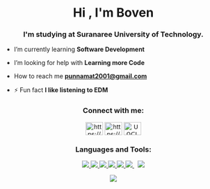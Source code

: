 <h1 align="center">Hi , I'm Boven</h1>
<h3 align="center">I'm studying at Suranaree University of Technology.</h3>

- I’m currently learning **Software Development**

- I’m looking for help with **Learning more Code**

- How to reach me **punnamat2001@gmail.com**

- ⚡ Fun fact **I like listening to EDM**

<h3 align="center">Connect with me:</h3>
<p align="center">
<ahref="https://www.facebook.com/punnamat.ngamdi.7/?
viewas=100000686899395&show_switched_toast=0&show_invite_to_follow=0&show_switched_tooltip=0&show_podcast_settings=0&show_community_transition=0&show_community_review_changes=0" target="blank"><img align="center" src="https://raw.githubusercontent.com/rahuldkjain/github-profile-readme-generator/master/src/images/icons/Social/facebook.svg" alt="https://www.facebook.com/profile.php?id=100012064812143" height="30" width="40" /></a>
<a href="https://www.instagram.com/moncocs/" target="blank"><img align="center" src="https://raw.githubusercontent.com/rahuldkjain/github-profile-readme-generator/master/src/images/icons/Social/instagram.svg" alt="https://www.instagram.com/uncle_wanchai/?hl=en" height="30" width="40" /></a>
<a href="https://discord.gg/QmTEeNEZ" target="blank"><img align="center" src="https://raw.githubusercontent.com/rahuldkjain/github-profile-readme-generator/master/src/images/icons/Social/discord.svg" alt="ᑌᑎᑕᒪE ᖇOGEᖇ#0894" height="30" width="40" /></a>
</p>

<h3 align="center">Languages and Tools:</h3>
<p align="center"> 
    <a href="https://developer.mozilla.org/en-US/docs/Web/JavaScript" target="_blank"> <img src="https://img.icons8.com/color/48/000000/javascript.png"/> </a> 
    <a href="https://www.w3.org/html/" target="_blank"> <img src="https://img.icons8.com/color/48/000000/html-5.png"/> </a> 
    <a href="https://www.w3schools.com/css/" target="_blank"> <img src="https://img.icons8.com/color/48/000000/css3.png"/> </a> 
    <a href="https://getbootstrap.com" target="_blank"> <img src="https://img.icons8.com/color/48/000000/bootstrap.png"/> </a> 
    <a href="https://www.python.org" target="_blank"> <img src="https://img.icons8.com/color/48/000000/python.png"/> </a> 
    <a style="padding-right:8px;" href="https://www.mysql.com/" target="_blank"> <img src="https://img.icons8.com/fluent/50/000000/mysql-logo.png"/> </a>
    <a href="https://firebase.google.com/" target="_blank"> <img src="https://img.icons8.com/color/48/000000/firebase.png"/> </a> 
</p>

<p align="center"><img src="https://c.tenor.com/Dq8nm__4of0AAAAC/gimme-code-gimme.gif" /></p>
